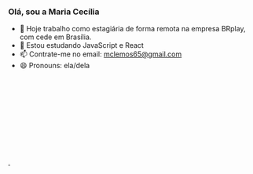 ### Olá, sou a Maria Cecília 

- 🔭 Hoje trabalho como estagiária de forma remota na empresa BRplay, com cede em Brasília. 
- 🌱 Estou estudando JavaScript e React
- 📫 Contrate-me no email: mclemos65@gmail.com
- 😄 Pronouns: ela/dela

<div>
  <a href="htpps://https://github.com/maraaujo"/>
  <img height="180em" scr="[https://github-readme-stats.vercel.app/api?username=maraaujo&show_icons=true&theme=cobalt](https://github-readme-stats.vercel.apd/api?usernane-rafaballerini&show_icons-true&theme-draculaginclude_all_commits-true@count_private-true)">
  <img height="180em" scr="https://github-readme-stats.vercel.app/api?username=maraaujo&show_icons=true&theme=cobalt">
</div>
